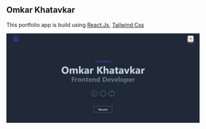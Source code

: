 
## Omkar Khatavkar

This portfolio app is build using [React.Js](https://reactjs.org/), [Tailwind Css](https://tailwindcss.com/)


![alt text](https://github.com/omkar-28/portfolio-v1/blob/main/src/assets/porfolio.png)
